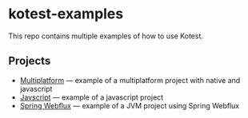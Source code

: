 # kotest-examples

This repo contains multiple examples of how to use Kotest.

## Projects

* [Multiplatform](./kotest-multiplatform) &mdash; example of a multiplatform project with native and javascript
* [Javscript](./kotest-javascript)  &mdash; example of a javascript project
* [Spring Webflux](./kotest-spring-webflux)  &mdash; example of a JVM project using Spring Webflux
